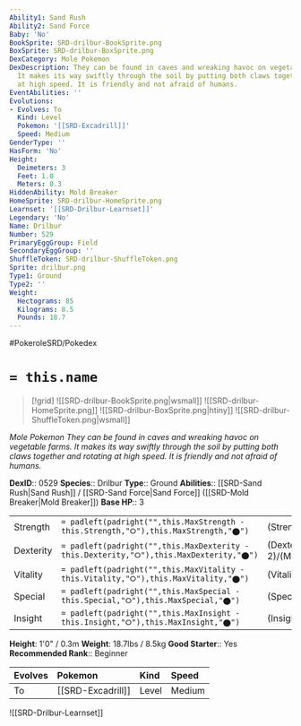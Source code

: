 ```yaml
---
Ability1: Sand Rush
Ability2: Sand Force
Baby: 'No'
BookSprite: SRD-drilbur-BookSprite.png
BoxSprite: SRD-drilbur-BoxSprite.png
DexCategory: Mole Pokemon
DexDescription: They can be found in caves and wreaking havoc on vegetable farms.
  It makes its way swiftly through the soil by putting both claws together and rotating
  at high speed. It is friendly and not afraid of humans.
EventAbilities: ''
Evolutions:
- Evolves: To
  Kind: Level
  Pokemon: '[[SRD-Excadrill]]'
  Speed: Medium
GenderType: ''
HasForm: 'No'
Height:
  Deimeters: 3
  Feet: 1.0
  Meters: 0.3
HiddenAbility: Mold Breaker
HomeSprite: SRD-drilbur-HomeSprite.png
Learnset: '[[SRD-Drilbur-Learnset]]'
Legendary: 'No'
Name: Drilbur
Number: 529
PrimaryEggGroup: Field
SecondaryEggGroup: ''
ShuffleToken: SRD-drilbur-ShuffleToken.png
Sprite: drilbur.png
Type1: Ground
Type2: ''
Weight:
  Hectograms: 85
  Kilograms: 8.5
  Pounds: 18.7
---
```


#PokeroleSRD/Pokedex

# `= this.name`

> [!grid]
> ![[SRD-drilbur-BookSprite.png|wsmall]]
> ![[SRD-drilbur-HomeSprite.png]]
> ![[SRD-drilbur-BoxSprite.png|htiny]]
> ![[SRD-drilbur-ShuffleToken.png|wsmall]]


*Mole Pokemon*
*They can be found in caves and wreaking havoc on vegetable farms. It makes its way swiftly through the soil by putting both claws together and rotating at high speed. It is friendly and not afraid of humans.*

**DexID**:: 0529
**Species**:: Drilbur
**Type**:: Ground
**Abilities**:: [[SRD-Sand Rush|Sand Rush]] / [[SRD-Sand Force|Sand Force]] ([[SRD-Mold Breaker|Mold Breaker]])
**Base HP**:: 3

|           |                                                                                        |                                          |
| --------- | -------------------------------------------------------------------------------------- | ---------------------------------------- |
| Strength  | `= padleft(padright("",this.MaxStrength - this.Strength,"⭘"),this.MaxStrength,"⬤")`    | (Strength::2)/(MaxStrength::5)   |
| Dexterity | `= padleft(padright("",this.MaxDexterity - this.Dexterity,"⭘"),this.MaxDexterity,"⬤")` | (Dexterity:: 2)/(MaxDexterity::4) |
| Vitality  | `= padleft(padright("",this.MaxVitality - this.Vitality,"⭘"),this.MaxVitality,"⬤")`    | (Vitality::1)/(MaxVitality::3)   |
| Special   | `= padleft(padright("",this.MaxSpecial - this.Special,"⭘"),this.MaxSpecial,"⬤")`       | (Special::1)/(MaxSpecial::3)     |
| Insight   | `= padleft(padright("",this.MaxInsight - this.Insight,"⭘"),this.MaxInsight,"⬤")`       | (Insight::2)/(MaxInsight::4)     |

**Height**: 1'0" / 0.3m
**Weight**: 18.7lbs / 8.5kg
**Good Starter**:: Yes
**Recommended Rank**:: Beginner

| Evolves   | Pokemon           | Kind   | Speed   |
|:----------|:------------------|:-------|:--------|
| To        | [[SRD-Excadrill]] | Level  | Medium  |

![[SRD-Drilbur-Learnset]]